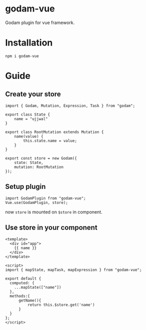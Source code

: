# godam-vue

Godam plugin for vue framework.

# Installation

```
npm i godam-vue
```

# Guide

## Create your store

```
import { Godam, Mutation, Expression, Task } from "godam";

export class State {
    name = "ujjwal"
}

export class RootMutation extends Mutation {
    name(value) {
        this.state.name = value;
    }
}

export const store = new Godam({
    state: State,
    mutation: RootMutation
});
```

## Setup plugin

```
import GodamPlugin from "godam-vue";
Vue.use(GodamPlugin, store);
```

now `store` is mounted on `$store` in component.

## Use store in your component

```
<template>
  <div id="app">
    {{ name }}
  </div>
</template>

<script>
import { mapState, mapTask, mapExpression } from "godam-vue";

export default {  
  computed: {
    ...mapState(["name"])
  },
  methods:{
      getName(){
          return this.$store.get('name')
      }
  }
};
</script>
```